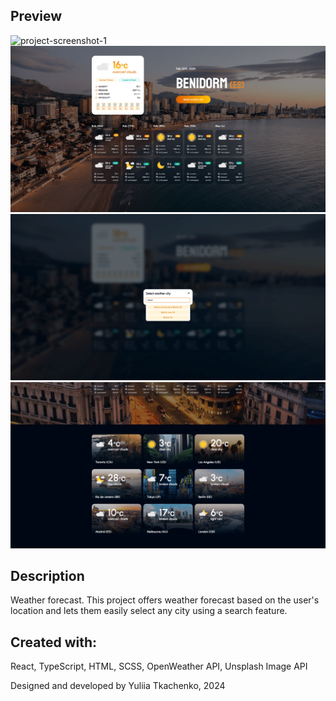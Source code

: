 ## Preview
![project-screenshot-1](public/assets/images/screenshot-1.png)
![project-screenshot-2](public/assets/images/screenshot-2.png)
![project-screenshot-3](public/assets/images/screenshot-3.png)
![project-screenshot-4](public/assets/images/screenshot-4.png)

## Description

Weather forecast. This project offers weather forecast based on the user's location and lets them easily select any city using a search feature.

## Created with:
React, TypeScript, HTML, SCSS, OpenWeather API, Unsplash Image API

Designed and developed by Yuliia Tkachenko, 2024